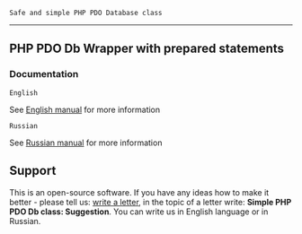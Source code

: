 `Safe and simple PHP PDO Database class`
<hr>

## PHP PDO Db Wrapper with prepared statements


### Documentation

`English`

See <a href='HelpEN.md'>English manual</a> for more information

`Russian`

See <a href='HelpRU.md'>Russian manual</a> for more information

## Support

This is an open-source software. If you have any ideas how to make it better - please tell us: <a href='mailto:nikiedev@mail.ru'>write a letter</a>, in the topic of a letter write: <b>Simple PHP PDO Db class: Suggestion</b>. You can write us in English language or in Russian.

